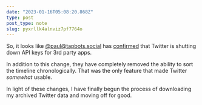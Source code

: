 ```yaml
---
date: "2023-01-16T05:08:20.868Z"
type: post 
post_type: note
slug: pyxrllk4alnviz7pf7764o
---
```

So, it looks like [@paul@tapbots.social](https://tapbots.social/@paul) has [confirmed](https://tapbots.social/@paul/109695822047176004) that Twitter is shutting down API keys for 3rd party apps.

In addition to this change, they have completely removed the ability to sort the timeline chronologically. That was the only feature that made Twitter _somewhat_ usable.

In light of these changes, I have finally begun the process of downloading my archived Twitter data and moving off for good.
